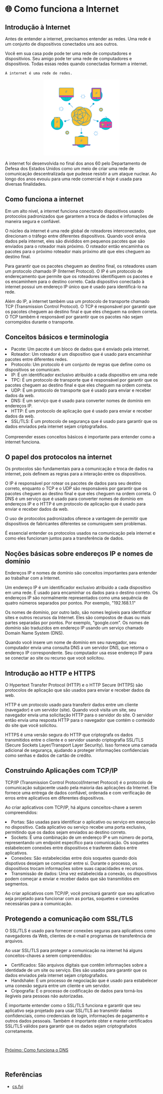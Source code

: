 # 🌐 Como funciona a Internet

## Introdução à Internet

Antes de entender a internet, precisamos entender as redes. Uma rede é um conjunto de dispositivos conectados uns aos outros. 

Você em sua casa pode pode ter uma rede de computadores e dispositivios. Seu amigo pode ter uma rede de computadores e dispositivos. Todas essas redes quando conectadas formam a internet.

```
A internet é uma rede de redes. 
```
<p align="center">
<img src="../img/network.png" height="250px">
</p>
A internet foi desenvolvida no final dos anos 60 pelo Departamento de Defesa dos Estados Unidos como um meio de criar uma rede de comunicação descentralizada que pudesse resistir a um ataque nuclear. Ao longo dos anos evouiu para uma rede comercial e hoje é usada para diversas finalidades.

## Como funciona a internet

Em um alto nível, a internet funciona conectando dispositivos usando protocolos padronizados que garantem a troca de dados e infomações de maneira segura e confiável.

O núcleo da internet é uma rede global de roteadores interconectados, que direcionam o tráfego entre diferentes dispositivos. Quando você envia dados pela internet, eles são divididos em pequenos pacotes que são enviados para o roteador mais próximo. O roteador então encaminha os pacotes para o próximo roteador mais próximo até que eles cheguem ao destino final.

Para garantir que os pacotes cheguem ao destino final, os roteadores usam um protocolo chamado IP (Internet Protocol). O IP é um protocolo de endereçamento que permite que os roteadores identifiquem os pacotes e os encaminhem para o destino correto. Cada dispositivo conectado à internet possui um endereço IP único que é usado para identificá-lo na rede.

Além do IP, a internet também usa um protocolo de transporte chamado TCP (Transmission Control Protocol). O TCP é responsável por garantir que os pacotes cheguem ao destino final e que eles cheguem na ordem correta. O TCP também é responsável por garantir que os pacotes não sejam corrompidos durante o transporte.

## Conceitos básicos e terminologia
<li> Pacote: Um pacote é um bloco de dados que é enviado pela internet. </li>
<li> Roteador: Um roteador é um dispositivo que é usado para encaminhar pacotes entre diferentes redes. </li>
<li> Protocolo: Um protocolo é um conjunto de regras que define como os dispositivos se comunicam. </li>
<li> IP: É um identificador exclusivo atribuído a cada dispositivo em uma rede </li>
<li> TPC: É um protocolo de transporte que é responsável por garantir que os pacotes cheguem ao destino final e que eles cheguem na ordem correta. </li>
<li> UDP: É um protocolo de transporte que é usado para enviar e receber dados da web. </li>
<li> DNS: É um serviço que é usado para converter nomes de domínio em endereços IP. </li>
<li> HTTP: É um protocolo de aplicação que é usado para enviar e receber dados da web. </li>
<li> SSL/TLS: É um protocolo de segurança que é usado para garantir que os dados enviados pela internet sejam criptografados. </li>
<br>
Compreender esses conceitos básicos é importante para entender como a internet funciona.

## O papel dos protocolos na internet

Os protocolos são fundamentais para a comunicação e troca de dados na internet, pois definem as regras para a interação entre os dispositivos.

O IP é responsável por rotear os pacotes de dados para seu destino correto, enquanto o TCP e o UDP são responsáveis por garantir que os pacotes cheguem ao destino final e que eles cheguem na ordem correta. O DNS é um serviço que é usado para converter nomes de domínio em endereços IP e o HTTP é um protocolo de aplicação que é usado para enviar e receber dados da web.

O uso de protocolos padronizados oferece a vantagem de permitir que dispositivos de fabricantes diferentes se comuniquem sem problemas.

É essencial entender os protocolos usados na comunicação pela internet e como eles funcionam juntos para a transferência de dados.

## Noções básicas sobre endereços IP e nomes de domínio

Endereços IP e nomes de domínio são conceitos importantes para entender ao trabalhar com a Internet.

Um endereço IP é um identificador exclusivo atribuído a cada dispositivo em uma rede. É usado para encaminhar os dados para o destino correto. Os endereços IP são normalmente representados como uma sequência de quatro números separados por pontos. Por exemplo, "192.168.1.1"

Os nomes de domínio, por outro lado, são nomes legíveis para identificar sites e outros recursos da Internet. Eles são compostos de duas ou mais partes separadas por pontos. Por exemplo, "google.com". Os nomes de domínio são traduzidos em endereço IP usando um serviço chamado Domain Name System (DNS).

Quando você insere um nome de domínio em seu navegador, seu computador envia uma consulta DNS a um servidor DNS, que retorna o endereço IP correspondente. Seu computador usa esse endereço IP para se conectar ao site ou recurso que você solicitou.

## Introdução ao HTTP e HTTPS

O Hypertext Transfer Protocol (HTTP) e o HTTP Secure (HTTPS) são protocolos de aplicação que são usados para enviar e receber dados da web.

HTTP é um protocolo usado para transferir dados entre um cliente (navegador) e um servidor (site). Quando você visita um site, seu navegador envia uma solicitação HTTP para o servidor do site. O servidor então envia uma resposta HTTP para o navegador que contém o conteúdo do site que você solicitou.

HTTPS é uma versão segura do HTTP que criptografa os dados transmitidos entre o cliente e o servidor usando criptografia SSL/TLS (Secure Sockets Layer/Transport Layer Security). Isso fornece uma camada adicional de segurança, ajudando a proteger informações confidenciais como senhas e dados de cartão de crédito.

## Construindo Aplicações com TCP/IP

TCP/IP (Transmission Control Protocol/Internet Protocol) é o protocolo de comunicação subjacente usado pela maioria das aplicações da Internet. Ele fornece uma entrega de dados confiável, ordenada e com verificação de erros entre aplicativos em diferentes dispositivos.

Ao criar aplicativos com TCP/IP, há alguns conceitos-chave a serem compreendidos:

<li> Portas: São usadas para identificar o aplicativo ou serviço em execução no dispositivo. Cada aplicativo ou serviço recebe uma porta exclusiva, permitindo que os dados sejam enviados ao destino correto. </li>
<li> Sockets: É uma combinação de um endereço IP e um número de porta, representando um endpoint específico para comunicação. Os soquetes estabelecem conexões entre dispositivos e trasferem dados entre aplicativos. </li>
<li> Conexões: São estabelecidas entre dois soquetes quando dois dispotivos desejam se comunicar entre si. Durante o processo, os dispositivos trocam informações sobre suas capacidades e recursos. </li>
<li> Transmissão de dados: Uma vez estabelecida a conexão, os dispositivos podem começar a enviar e receber dados que são transmitidos em segmentos. </li>

Ao criar aplicativos com TCP/IP, você precisará garantir que seu aplicativo seja projetado para funcionar com as portas, soquetes e conexões necessárias para a comunicação.

## Protegendo a comunicação com SSL/TLS

O SSL/TLS é usado para fornecer conexões seguras para aplicativos como navegadores da Web, clientes de e-mail e programas de transferência de arquivos.

Ao usar SSL/TLS para proteger a comunicação na internet há alguns conceitos-chaves a serem compreendidos:

<li> Certificados: São arquivos digitais que contêm informações sobre a identidade de um site ou serviço. Eles são usados para garantir que os dados enviados pela internet sejam criptografados. </li>
<li> Handshake: É um processo de negociação que é usado para estabelecer uma conexão segura entre um cliente e um servidor. </li>
<li> Cripografia: É o processo de codificação de dados para torná-los ilegíveis para pessoas não autorizadas. </li>

É importante entender como o SSL/TLS funciona e garantir que seu aplicativo seja projetado para usar SSL/TLS ao transmitir dados confidenciais, como credenciais de login, informações de pagamento e outros dados pessoais. Também é importante obter e manter certificados SSL/TLS válidos para garantir que os dados sejam criptografados corretamente.

<br>

[Próximo: Como funciona o DNS](/Internet/DNS.md) 

<br>

## Referências

* [cs.fyi](https://cs.fyi/guide/how-does-internet-work)


